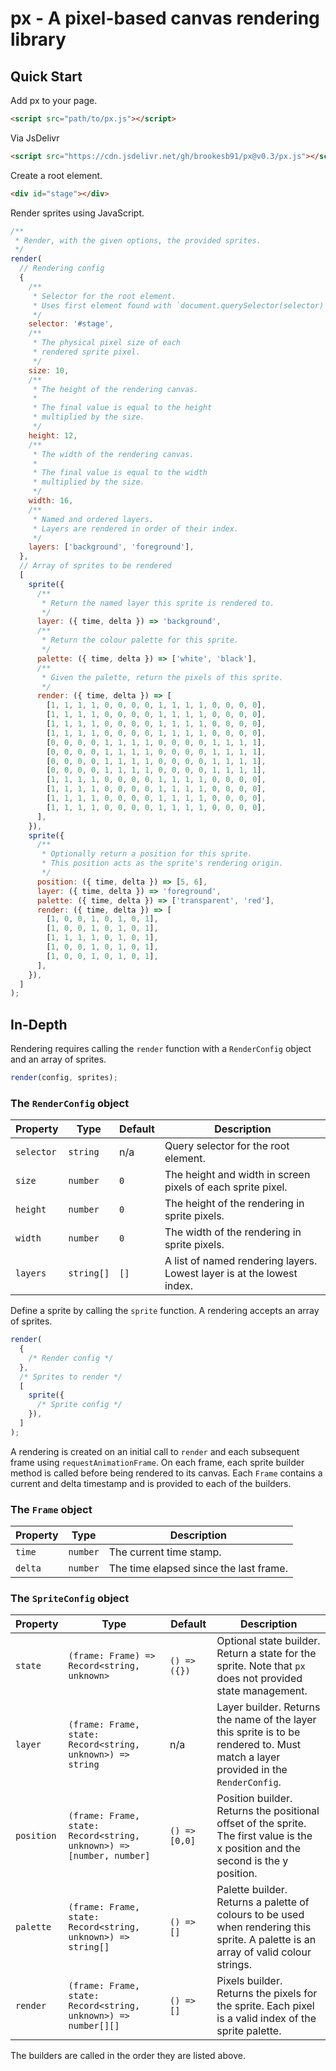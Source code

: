 # px - A pixel-based canvas rendering library

## Quick Start

Add px to your page.

```html
<script src="path/to/px.js"></script>
```

Via JsDelivr

```html
<script src="https://cdn.jsdelivr.net/gh/brookesb91/px@v0.3/px.js"></script>
```

Create a root element.

```html
<div id="stage"></div>
```

Render sprites using JavaScript.

```js
/**
 * Render, with the given options, the provided sprites.
 */
render(
  // Rendering config
  {
    /**
     * Selector for the root element.
     * Uses first element found with `document.querySelector(selector)`.
     */
    selector: '#stage',
    /**
     * The physical pixel size of each
     * rendered sprite pixel.
     */
    size: 10,
    /**
     * The height of the rendering canvas.
     *
     * The final value is equal to the height
     * multiplied by the size.
     */
    height: 12,
    /**
     * The width of the rendering canvas.
     *
     * The final value is equal to the width
     * multiplied by the size.
     */
    width: 16,
    /**
     * Named and ordered layers.
     * Layers are rendered in order of their index.
     */
    layers: ['background', 'foreground'],
  },
  // Array of sprites to be rendered
  [
    sprite({
      /**
       * Return the named layer this sprite is rendered to.
       */
      layer: ({ time, delta }) => 'background',
      /**
       * Return the colour palette for this sprite.
       */
      palette: ({ time, delta }) => ['white', 'black'],
      /**
       * Given the palette, return the pixels of this sprite.
       */
      render: ({ time, delta }) => [
        [1, 1, 1, 1, 0, 0, 0, 0, 1, 1, 1, 1, 0, 0, 0, 0],
        [1, 1, 1, 1, 0, 0, 0, 0, 1, 1, 1, 1, 0, 0, 0, 0],
        [1, 1, 1, 1, 0, 0, 0, 0, 1, 1, 1, 1, 0, 0, 0, 0],
        [1, 1, 1, 1, 0, 0, 0, 0, 1, 1, 1, 1, 0, 0, 0, 0],
        [0, 0, 0, 0, 1, 1, 1, 1, 0, 0, 0, 0, 1, 1, 1, 1],
        [0, 0, 0, 0, 1, 1, 1, 1, 0, 0, 0, 0, 1, 1, 1, 1],
        [0, 0, 0, 0, 1, 1, 1, 1, 0, 0, 0, 0, 1, 1, 1, 1],
        [0, 0, 0, 0, 1, 1, 1, 1, 0, 0, 0, 0, 1, 1, 1, 1],
        [1, 1, 1, 1, 0, 0, 0, 0, 1, 1, 1, 1, 0, 0, 0, 0],
        [1, 1, 1, 1, 0, 0, 0, 0, 1, 1, 1, 1, 0, 0, 0, 0],
        [1, 1, 1, 1, 0, 0, 0, 0, 1, 1, 1, 1, 0, 0, 0, 0],
        [1, 1, 1, 1, 0, 0, 0, 0, 1, 1, 1, 1, 0, 0, 0, 0],
      ],
    }),
    sprite({
      /**
       * Optionally return a position for this sprite.
       * This position acts as the sprite's rendering origin.
       */
      position: ({ time, delta }) => [5, 6],
      layer: ({ time, delta }) => 'foreground',
      palette: ({ time, delta }) => ['transparent', 'red'],
      render: ({ time, delta }) => [
        [1, 0, 0, 1, 0, 1, 0, 1],
        [1, 0, 0, 1, 0, 1, 0, 1],
        [1, 1, 1, 1, 0, 1, 0, 1],
        [1, 0, 0, 1, 0, 1, 0, 1],
        [1, 0, 0, 1, 0, 1, 0, 1],
      ],
    }),
  ]
);
```

## In-Depth

Rendering requires calling the `render` function with a `RenderConfig` object and an array of sprites.

```js
render(config, sprites);
```

### The `RenderConfig` object

| Property   | Type       | Default | Description                                                            |
| ---------- | ---------- | ------- | ---------------------------------------------------------------------- |
| `selector` | `string`   | n/a     | Query selector for the root element.                                   |
| `size`     | `number`   | `0`     | The height and width in screen pixels of each sprite pixel.            |
| `height`   | `number`   | `0`     | The height of the rendering in sprite pixels.                          |
| `width`    | `number`   | `0`     | The width of the rendering in sprite pixels.                           |
| `layers`   | `string[]` | `[]`    | A list of named rendering layers. Lowest layer is at the lowest index. |

Define a sprite by calling the `sprite` function. A rendering accepts an array of sprites.

```js
render(
  {
    /* Render config */
  },
  /* Sprites to render */
  [
    sprite({
      /* Sprite config */
    }),
  ]
);
```

A rendering is created on an initial call to `render` and each subsequent frame using `requestAnimationFrame`. On each frame, each sprite builder method is called before being rendered to its canvas. Each `Frame` contains a current and delta timestamp and is provided to each of the builders.

### The `Frame` object

| Property | Type     | Description                            |
| -------- | -------- | -------------------------------------- |
| `time`   | `number` | The current time stamp.                |
| `delta`  | `number` | The time elapsed since the last frame. |

### The `SpriteConfig` object

| Property   | Type                                                                 | Default       | Description                                                                                                                         |
| ---------- | -------------------------------------------------------------------- | ------------- | ----------------------------------------------------------------------------------------------------------------------------------- |
| `state`    | `(frame: Frame) => Record<string, unknown>`                          | `() => ({})`  | Optional state builder. Return a state for the sprite. Note that `px` does not provided state management.                           |
| `layer`    | `(frame: Frame, state: Record<string, unknown>) => string`           | n/a           | Layer builder. Returns the name of the layer this sprite is to be rendered to. Must match a layer provided in the `RenderConfig`.   |
| `position` | `(frame: Frame, state: Record<string, unknown>) => [number, number]` | `() => [0,0]` | Position builder. Returns the positional offset of the sprite. The first value is the x position and the second is the y position.  |
| `palette`  | `(frame: Frame, state: Record<string, unknown>) => string[]`         | `() => []`    | Palette builder. Returns a palette of colours to be used when rendering this sprite. A palette is an array of valid colour strings. |
| `render`   | `(frame: Frame, state: Record<string, unknown>) => number[][]`       | `() => []`    | Pixels builder. Returns the pixels for the sprite. Each pixel is a valid index of the sprite palette.                               |

The builders are called in the order they are listed above.
